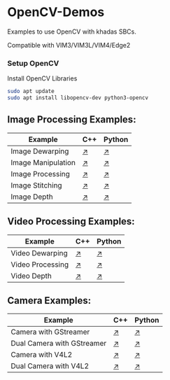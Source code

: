 # OpenCV-Demos

Examples to use OpenCV with khadas SBCs.

Compatible with VIM3/VIM3L/VIM4/Edge2

### Setup OpenCV

Install OpenCV Libraries

```bash
sudo apt update
sudo apt install libopencv-dev python3-opencv
```

## Image Processing Examples:
| Example | C++ | Python |
| --- | --- | --- |
| Image Dewarping | [↗️](./C++/image-dewarping/) | [↗️](./Python/image-dewarping/) |
| Image Manipulation | [↗️](./C++/image-manipulation/) | [↗️](./Python/image-manipulation/) |
| Image Processing | [↗️](./C++/image-processing/) | [↗️](./Python/image-processing/) |
| Image Stitching | [↗️](./C++/image-stitching/) | [↗️](./Python/image-stitching/) |
| Image Depth | [↗️](./C++/image-depth/) | [↗️](./Python/image-depth/) |

## Video Processing Examples:
| Example | C++ | Python |
| --- | --- | --- |
| Video Dewarping | [↗️](./C++/video-dewarping/) | [↗️](./Python/video-dewarping/) |
| Video Processing | [↗️](./C++/video-processing/) | [↗️](./Python/video-processing/) |
| Video Depth | [↗️](./C++/video-depth/) | [↗️](./Python/video-depth/) |

## Camera Examples:
| Example | C++ | Python |
| --- | --- | --- |
| Camera with GStreamer | [↗️](./C++/cam-gst/) | [↗️](./Python/cam-gst/) |
| Dual Camera with GStreamer | [↗️](./C++/cam-gst-dual/) | [↗️](./Python/cam-gst-dual/) |
| Camera with V4L2 | [↗️](./C++/cam-v4l2/) | [↗️](./Python/cam-v4l2/) |
| Dual Camera with V4L2 | [↗️](./C++/cam-v4l2-dual/) | [↗️](./Python/cam-v4l2-dual/) |
